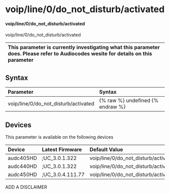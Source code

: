 ﻿---
description: voip/line/0/do_not_disturb/activated
search: false
---

# voip/line/0/do_not_disturb/activated

#### voip/line/0/do_not_disturb/activated

voip/line/0/do_not_disturb/activated


| This parameter is currently investigating what this parameter does. Please refer to Audiocodes wesite for details on this parameter | 
| :--- |

## Syntax
| Parameter | Syntax |
| :--- | :--- |
|voip/line/0/do_not_disturb/activated | {% raw %} undefined {% endraw %}|

## Devices
This parameter is available on the following devices

| Device | Latest Firmware | Default Value |
|:---|:---|:---|
| audc405HD | ;UC_3.0.1.322 | voip/line/0/do_not_disturb/activated=0 
| audc440HD | ;UC_3.0.1.322 | voip/line/0/do_not_disturb/activated=0 
| audc450HD | ;UC_3.0.4.111.77 | voip/line/0/do_not_disturb/activated=0 

ADD A DISCLAIMER
